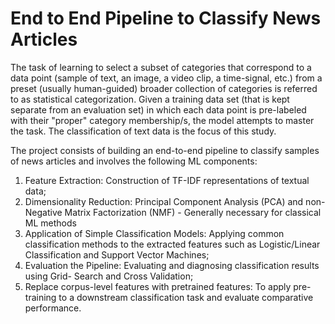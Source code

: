 # End to End Pipeline to Classify News Articles

The task of learning to select a subset of categories that correspond to a data point (sample of text, an image, a video clip, a time-signal, etc.) from a preset (usually human-guided) broader collection of categories is referred to as statistical categorization. Given a training data set (that is kept separate from an evaluation set) in which each data point is pre-labeled with their "proper" category membership/s, the model attempts to master the task. The classification of text data is the focus of this study.

The project consists of building an end-to-end pipeline to classify samples of news articles and involves the following ML components:
1. Feature Extraction: Construction of TF-IDF representations of textual data;
2. Dimensionality Reduction: Principal Component Analysis (PCA) and non-Negative
Matrix Factorization (NMF) - Generally necessary for classical ML methods
3. Application of Simple Classification Models: Applying common classification methods
to the extracted features such as Logistic/Linear Classification and Support Vector
Machines;
4. Evaluation the Pipeline: Evaluating and diagnosing classification results using Grid-
Search and Cross Validation;
5. Replace corpus-level features with pretrained features: To apply pre-training to
a downstream classification task and evaluate comparative performance.
